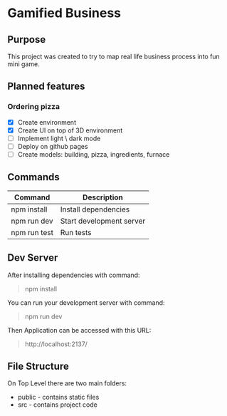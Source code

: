 # Gamified Business

## Purpose

This project was created to try to map real life business process into fun mini game.

## Planned features

### Ordering pizza

-   [x] Create environment
-   [x] Create UI on top of 3D environment
-   [ ] Implement light \ dark mode
-   [ ] Deploy on github pages
-   [ ] Create models: building, pizza, ingredients, furnace

## Commands

| Command      | Description              |
| ------------ | ------------------------ |
| npm install  | Install dependencies     |
| npm run dev  | Start development server |
| npm run test | Run tests                |

## Dev Server

After installing dependencies with command:

> npm install

You can run your development server with command:

> npm run dev

Then Application can be accessed with this URL:

> http://localhost:2137/

## File Structure

On Top Level there are two main folders:

-   public - contains static files
-   src - contains project code

